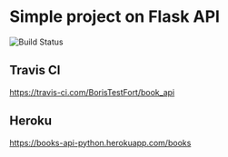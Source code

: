 # Simple project on Flask API
![Build Status](https://travis-ci.com/BorisTestFort/book_api.svg?branch=main)
## Travis CI
https://travis-ci.com/BorisTestFort/book_api
## Heroku
https://books-api-python.herokuapp.com/books